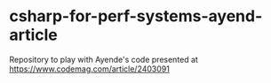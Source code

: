 # csharp-for-perf-systems-ayend-article
Repository to play with Ayende's code presented at https://www.codemag.com/article/2403091
